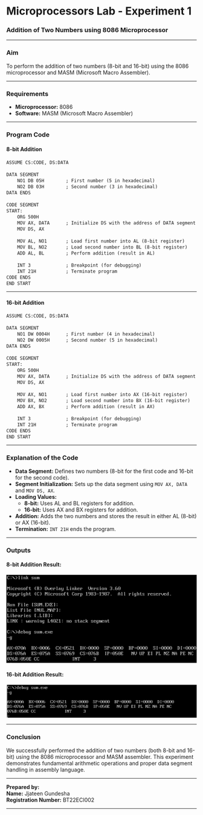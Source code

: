 # Microprocessors Lab - Experiment 1

### **Addition of Two Numbers using 8086 Microprocessor**

---

### **Aim**  
To perform the addition of two numbers (8-bit and 16-bit) using the 8086 microprocessor and MASM (Microsoft Macro Assembler).

---

### **Requirements**  
- **Microprocessor:** 8086  
- **Software:** MASM (Microsoft Macro Assembler)  

---

### **Program Code**

#### **8-bit Addition**
```assembly
ASSUME CS:CODE, DS:DATA

DATA SEGMENT
    NO1 DB 05H        ; First number (5 in hexadecimal)
    NO2 DB 03H        ; Second number (3 in hexadecimal)
DATA ENDS

CODE SEGMENT
START:
    ORG 500H
    MOV AX, DATA      ; Initialize DS with the address of DATA segment
    MOV DS, AX

    MOV AL, NO1       ; Load first number into AL (8-bit register)
    MOV BL, NO2       ; Load second number into BL (8-bit register)
    ADD AL, BL        ; Perform addition (result in AL)

    INT 3             ; Breakpoint (for debugging)
    INT 21H           ; Terminate program
CODE ENDS
END START
```

---

#### **16-bit Addition**
```assembly
ASSUME CS:CODE, DS:DATA

DATA SEGMENT
    NO1 DW 0004H      ; First number (4 in hexadecimal)
    NO2 DW 0005H      ; Second number (5 in hexadecimal)
DATA ENDS

CODE SEGMENT
START:
    ORG 500H
    MOV AX, DATA      ; Initialize DS with the address of DATA segment
    MOV DS, AX

    MOV AX, NO1       ; Load first number into AX (16-bit register)
    MOV BX, NO2       ; Load second number into BX (16-bit register)
    ADD AX, BX        ; Perform addition (result in AX)

    INT 3             ; Breakpoint (for debugging)
    INT 21H           ; Terminate program
CODE ENDS
END START
```

---

### **Explanation of the Code**  
- **Data Segment:** Defines two numbers (8-bit for the first code and 16-bit for the second code).  
- **Segment Initialization:** Sets up the data segment using `MOV AX, DATA` and `MOV DS, AX`.  
- **Loading Values:**  
  - **8-bit:** Uses AL and BL registers for addition.  
  - **16-bit:** Uses AX and BX registers for addition.  
- **Addition:** Adds the two numbers and stores the result in either AL (8-bit) or AX (16-bit).  
- **Termination:** `INT 21H` ends the program.  

---

### **Outputs**

#### **8-bit Addition Result:**  
![8-bit Addition Output](01/output_8bit_addition.png)

#### **16-bit Addition Result:**  
![16-bit Addition Output](01/output_16bit_addition.png)

---

### **Conclusion**  
We successfully performed the addition of two numbers (both 8-bit and 16-bit) using the 8086 microprocessor and MASM assembler. This experiment demonstrates fundamental arithmetic operations and proper data segment handling in assembly language.

---

**Prepared by:**  
**Name:** Jjateen Gundesha  
**Registration Number:** BT22ECI002  

---
